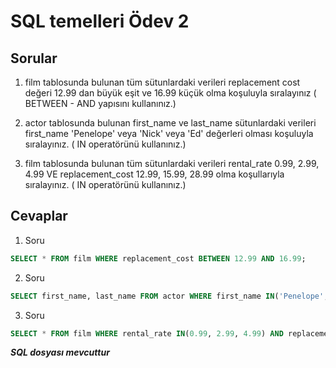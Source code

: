 # SQL temelleri Ödev 2

## Sorular

1. film tablosunda bulunan tüm sütunlardaki verileri replacement cost değeri 12.99 dan büyük eşit ve 16.99 küçük olma koşuluyla sıralayınız ( BETWEEN - AND yapısını kullanınız.)

2. actor tablosunda bulunan first_name ve last_name sütunlardaki verileri first_name 'Penelope' veya 'Nick' veya 'Ed' değerleri olması koşuluyla sıralayınız. ( IN operatörünü kullanınız.)

3. film tablosunda bulunan tüm sütunlardaki verileri rental_rate 0.99, 2.99, 4.99 VE replacement_cost 12.99, 15.99, 28.99 olma koşullarıyla sıralayınız. ( IN operatörünü kullanınız.)

## Cevaplar

1. Soru	
```SQL
SELECT * FROM film WHERE replacement_cost BETWEEN 12.99 AND 16.99;
```

2. Soru	
```SQL
SELECT first_name, last_name FROM actor WHERE first_name IN('Penelope', 'Nick', 'Ed');
```

3. Soru 
```SQL
SELECT * FROM film WHERE rental_rate IN(0.99, 2.99, 4.99) AND replacement_cost IN(12.99, 15.99, 28.99);
```

***SQL dosyası mevcuttur***
